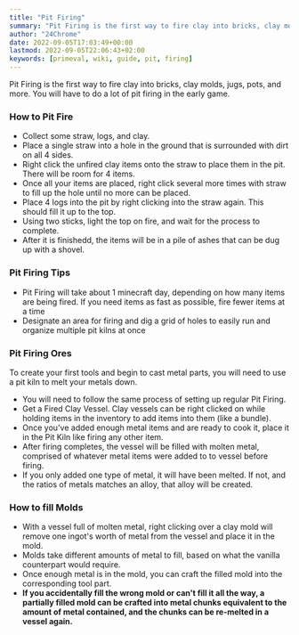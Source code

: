 ```yaml
---
title: "Pit Firing"
summary: "Pit Firing is the first way to fire clay into bricks, clay molds, jugs, pots, and more. You will have to do a lot of pit firing in the early game."
author: "24Chrome"
date: 2022-09-05T17:03:49+00:00
lastmod: 2022-09-05T22:06:43+02:00
keywords: [primeval, wiki, guide, pit, firing]
---
```


Pit Firing is the first way to fire clay into bricks, clay molds, jugs, pots, and more. You will have to do a lot of pit firing in the early game. 

### How to Pit Fire

- Collect some straw, logs, and clay.
- Place a single straw into a hole in the ground that is surrounded with dirt on all 4 sides.
- Right click the unfired clay items onto the straw to place them in the pit. There will be room for 4 items.
- Once all your items are placed, right click several more times with straw to fill up the hole until no more can be placed.
- Place 4 logs into the pit by right clicking into the straw again. This should fill it up to the top.
- Using two sticks, light the top on fire, and wait for the process to complete. 
- After it is finishedd, the items will be in a pile of ashes that can be dug up with a shovel.

### Pit Firing Tips

- Pit Firing will take about 1 minecraft day, depending on how many items are being fired. If you need items as fast as possible, fire fewer items at a time
- Designate an area for firing and dig a grid of holes to easily run and organize multiple pit kilns at once

### Pit Firing Ores

To create your first tools and begin to cast metal parts, you will need to use a pit kiln to melt your metals down. 

- You will need to follow the same process of setting up regular Pit Firing.
- Get a Fired Clay Vessel. Clay vessels can be right clicked on while holding items in the inventory to add items into them (like a bundle).
- Once you've added enough metal items and are ready to cook it, place it in the Pit Kiln like firing any other item.
- After firing completes, the vessel will be filled with molten metal, comprised of whatever metal items were added to to vessel before firing.
- If you only added one type of metal, it will have been melted. If not, and the ratios of metals matches an alloy, that alloy will be created.

### How to fill Molds

- With a vessel full of molten metal, right clicking over a clay mold will remove one ingot's worth of metal from the vessel and place it in the mold.
- Molds take different amounts of metal to fill, based on what the vanilla counterpart would require.
- Once enough metal is in the mold, you can craft the filled mold into the corresponding tool part.
- **If you accidentally fill the wrong mold or can't fill it all the way, a partially filled mold can be crafted into metal chunks equivalent to the amount of metal contained, and the chunks can be re-melted in a vessel again.**